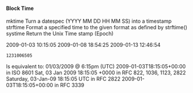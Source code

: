 #### Block Time

mktime      	Turn a datespec (YYYY MM DD HH MM SS) into a timestamp
strftime    	Format a specified time to the given format as defined by strftime()
systime     	Return the Unix Time stamp (Epoch)

2009-01-03 10:15:05
2009-01-08 18:54:25
2009-01-13 12:46:54
```
1231006505
```
Is equivalent to:
01/03/2009 @ 6:15pm (UTC)
2009-01-03T18:15:05+00:00 in ISO 8601
Sat, 03 Jan 2009 18:15:05 +0000 in RFC 822, 1036, 1123, 2822
Saturday, 03-Jan-09 18:15:05 UTC in RFC 2822
2009-01-03T18:15:05+00:00 in RFC 3339
